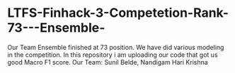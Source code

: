 # LTFS-Finhack-3-Competetion-Rank-73---Ensemble-
Our Team Ensemble finished at 73 position. We have did various modeling in the competition. In this repository i am uploading our code that got us good Macro F1 score.
Our Team: Sunil Belde, Nandigam Hari Krishna
